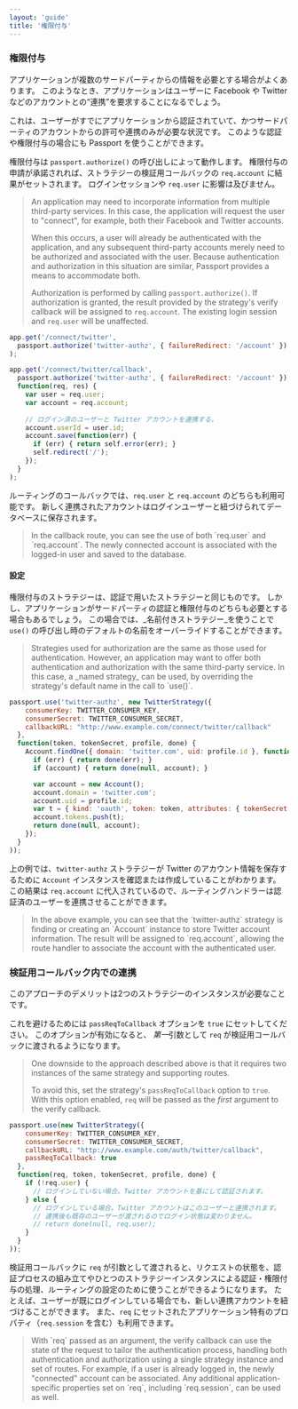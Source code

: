 ```yaml
---
layout: 'guide'
title: '権限付与'
---
```


### 権限付与

アプリケーションが複数のサードパーティからの情報を必要とする場合がよくあります。
このようなとき、アプリケーションはユーザーに Facebook や Twitter などのアカウントとの“連携”を要求することになるでしょう。

これは、ユーザーがすでにアプリケーションから認証されていて、かつサードパーティのアカウントからの許可や連携のみが必要な状況です。
このような認証や権限付与の場合にも Passport を使うことができます。

権限付与は `passport.authorize()` の呼び出しによって動作します。
権限付与の申請が承諾されれば、ストラテジーの検証用コールバックの `req.account` に結果がセットされます。
ログインセッションや `req.user` に影響は及びません。

<blockquote class="original">
An application may need to incorporate information from multiple third-party
services.  In this case, the application will request the user to "connect", for
example, both their Facebook and Twitter accounts.

When this occurs, a user will already be authenticated with the application, and
any subsequent third-party accounts merely need to be authorized and associated
with the user.  Because authentication and authorization in this situation are
similar, Passport provides a means to accommodate both.

Authorization is performed by calling `passport.authorize()`.  If authorization
is granted, the result provided by the strategy's verify callback will be
assigned to `req.account`.  The existing login session and `req.user` will be
unaffected.
</blockquote>

```javascript
app.get('/connect/twitter',
  passport.authorize('twitter-authz', { failureRedirect: '/account' })
);

app.get('/connect/twitter/callback',
  passport.authorize('twitter-authz', { failureRedirect: '/account' }),
  function(req, res) {
    var user = req.user;
    var account = req.account;
    
    // ログイン済のユーザーと Twitter アカウントを連携する。
    account.userId = user.id;
    account.save(function(err) {
      if (err) { return self.error(err); }
      self.redirect('/');
    });
  }
);
```

ルーティングのコールバックでは、`req.user` と `req.account` のどちらも利用可能です。
新しく連携されたアカウントはログインユーザーと紐づけられてデータベースに保存されます。

<blockquote class="original">
In the callback route, you can see the use of both `req.user` and `req.account`.
The newly connected account is associated with the logged-in user and saved to
the database.
</blockquote>

#### 設定

権限付与のストラテジーは、認証で用いたストラテジーと同じものです。
しかし、アプリケーションがサードパーティの認証と権限付与のどちらも必要とする場合もあるでしょう。
この場合では、_名前付きストラテジー_を使うことで `use()` の呼び出し時のデフォルトの名前をオーバーライドすることができます。

<blockquote class="original">
Strategies used for authorization are the same as those used for authentication.
However, an application may want to offer both authentication and authorization
with the same third-party service.  In this case, a _named strategy_ can be
used, by overriding the strategy's default name in the call to `use()`.
</blockquote>

```javascript
passport.use('twitter-authz', new TwitterStrategy({
    consumerKey: TWITTER_CONSUMER_KEY,
    consumerSecret: TWITTER_CONSUMER_SECRET,
    callbackURL: "http://www.example.com/connect/twitter/callback"
  },
  function(token, tokenSecret, profile, done) {
    Account.findOne({ domain: 'twitter.com', uid: profile.id }, function(err, account) {
      if (err) { return done(err); }
      if (account) { return done(null, account); }

      var account = new Account();
      account.domain = 'twitter.com';
      account.uid = profile.id;
      var t = { kind: 'oauth', token: token, attributes: { tokenSecret: tokenSecret } };
      account.tokens.push(t);
      return done(null, account);
    });
  }
));
```

上の例では、`twitter-authz` ストラテジーが Twitter のアカウント情報を保存するために `Account` インスタンスを確認または作成していることがわかります。
この結果は `req.account` に代入されているので、ルーティングハンドラーは認証済のユーザーを連携させることができます。

<blockquote class="original">
In the above example, you can see that the `twitter-authz` strategy is finding
or creating an `Account` instance to store Twitter account information.  The
result will be assigned to `req.account`, allowing the route handler to
associate the account with the authenticated user.
</blockquote>

### 検証用コールバック内での連携

このアプローチのデメリットは2つのストラテジーのインスタンスが必要なことです。

これを避けるためには `passReqToCallback` オプションを `true` にセットしてください。
このオプションが有効になると、 *第一*引数として `req` が検証用コールバックに渡されるようになります。

<blockquote class="original">
One downside to the approach described above is that it requires two instances
of the same strategy and supporting routes.

To avoid this, set the strategy's `passReqToCallback` option to `true`.  With
this option enabled, `req` will be passed as the *first* argument to the verify
callback.
</blockquote>

```javascript
passport.use(new TwitterStrategy({
    consumerKey: TWITTER_CONSUMER_KEY,
    consumerSecret: TWITTER_CONSUMER_SECRET,
    callbackURL: "http://www.example.com/auth/twitter/callback",
    passReqToCallback: true
  },
  function(req, token, tokenSecret, profile, done) {
    if (!req.user) {
	  // ログインしていない場合。Twitter アカウントを基にして認証されます。
    } else {
      // ログインしている場合。Twitter アカウントはこのユーザーと連携されます。
      // 連携後も既存のユーザーが渡されるのでログイン状態は変わりません。
      // return done(null, req.user);
    }
  }
));
```

検証用コールバックに `req` が引数として渡されると、リクエストの状態を、認証プロセスの組み立てやひとつのストラテジーインスタンスによる認証・権限付与の処理、ルーティングの設定のために使うことができるようになります。
たとえば、ユーザーが既にログインしている場合でも、新しい連携アカウントを紐づけることができます。
また、`req` にセットされたアプリケーション特有のプロパティ（`req.session` を含む）も利用できます。

<blockquote class="original">
With `req` passed as an argument, the verify callback can use the state of the
request to tailor the authentication process, handling both authentication and
authorization using a single strategy instance and set of routes.  For
example, if a user is already logged in, the newly "connected" account can be
associated.  Any additional application-specific properties set on `req`,
including `req.session`, can be used as well.
</blockquote>
